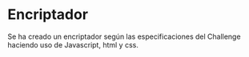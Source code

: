 # Encriptador
Se ha creado un encriptador según las especificaciones del Challenge haciendo uso de Javascript, html y css. 
